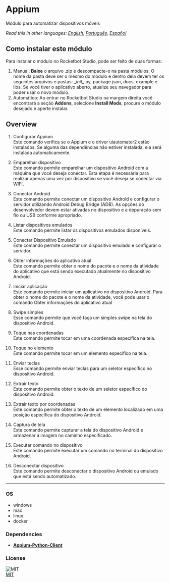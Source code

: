 # Appium
  
Módulo para automatizar dispositivos móveis  

*Read this in other languages: [English](README.md), [Português](README.pr.md), [Español](README.es.md)*

## Como instalar este módulo
  
Para instalar o módulo no Rocketbot Studio, pode ser feito de duas formas:
1. Manual: __Baixe__ o arquivo .zip e descompacte-o na pasta módulos. O nome da pasta deve ser o mesmo do módulo e dentro dela devem ter os seguintes arquivos e pastas: \__init__.py, package.json, docs, example e libs. Se você tiver o aplicativo aberto, atualize seu navegador para poder usar o novo módulo.
2. Automático: Ao entrar no Rocketbot Studio na margem direita você encontrará a seção **Addons**, selecione **Install Mods**, procure o módulo desejado e aperte instalar.  


## Overview


1. Configurar Appium  
Este comando verifica se o Appium e o driver uiautomator2 estão instalados. Se alguma das dependências não estiver instalada, ela será instalada automaticamente.

2. Emparelhar dispositivo  
Este comando permite emparelhar um dispositivo Android com a máquina que você deseja conectar. Esta etapa é necessária para realizar apenas uma vez por dispositivo se você deseja se conectar via WIFI.

3. Conectar Android  
Este comando permite conectar um dispositivo Android e configurar o servidor utilizando Android Debug Bridge (ADB). As opções do desenvolvedor devem estar ativadas no dispositivo e a depuração sem fio ou USB conforme apropriado.

4. Listar dispositivos emulados  
Este comando permite listar os dispositivos emulados disponíveis.

5. Conectar Dispositivo Emulado  
Este comando permite conectar um dispositivo emulado e configurar o servidor.

6. Obter informações do aplicativo atual  
Este comando permite obter o nome do pacote e o nome da atividade do aplicativo que está sendo executado atualmente no dispositivo Android.

7. Iniciar aplicação  
Este comando permite iniciar um aplicativo no dispositivo Android. Para obter o nome do pacote e o nome da atividade, você pode usar o comando Obter informações do aplicativo atual

8. Swipe simples  
Esse comando permite que você faça um simples swipe na tela do dispositivo Android.

9. Toque nas coordenadas  
Este comando permite tocar em uma coordenada específica na tela.

10. Toque no elemento  
Este comando permite tocar em um elemento específico na tela.

11. Enviar teclas  
Esse comando permite enviar teclas para um seletor específico no dispositivo Android.

12. Extrair texto  
Este comando permite obter o texto de um seletor específico do dispositivo Android.

13. Extrair texto por coordenadas  
Este comando permite obter o texto de um elemento localizado em uma posição específica do dispositivo Android.

14. Captura de tela  
Este comando permite capturar a tela do dispositivo Android e armazenar a imagem no caminho especificado.

15. Executar comando no dispositivo  
Este comando permite executar um comando no terminal do dispositivo Android.

16. Desconectar dispositivo  
Este comando permite desconectar o dispositivo Android ou emulado que está sendo automatizado.




----
### OS

- windows
- mac
- linux
- docker

### Dependencies
- [**Appium-Python-Client**](https://pypi.org/project/Appium-Python-Client/)
### License
  
![MIT](https://camo.githubusercontent.com/107590fac8cbd65071396bb4d04040f76cde5bde/687474703a2f2f696d672e736869656c64732e696f2f3a6c6963656e73652d6d69742d626c75652e7376673f7374796c653d666c61742d737175617265)  
[MIT](http://opensource.org/licenses/mit-license.ph)